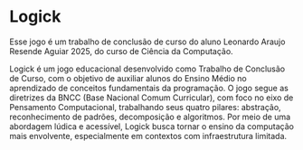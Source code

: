 # Logick
Esse jogo é um trabalho de conclusão de curso do aluno Leonardo Araujo Resende Aguiar 2025, do curso de Ciência da Computação.

Logick é um jogo educacional desenvolvido como Trabalho de Conclusão de Curso, com o objetivo de auxiliar alunos do Ensino Médio no aprendizado de conceitos fundamentais da programação. O jogo segue as diretrizes da BNCC (Base Nacional Comum Curricular), com foco no eixo de Pensamento Computacional, trabalhando seus quatro pilares: abstração, reconhecimento de padrões, decomposição e algoritmos. Por meio de uma abordagem lúdica e acessível, Logick busca tornar o ensino da computação mais envolvente, especialmente em contextos com infraestrutura limitada.
